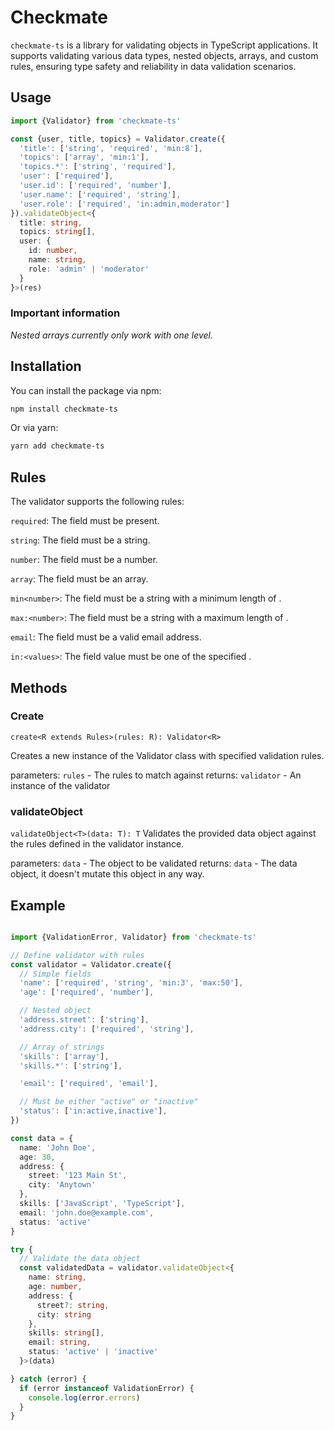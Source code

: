 # Checkmate

`checkmate-ts` is a library for validating objects in TypeScript applications. It supports validating various data
types, nested objects, arrays, and custom rules, ensuring type safety and reliability in data validation scenarios.

## Usage
```typescript
import {Validator} from 'checkmate-ts'

const {user, title, topics} = Validator.create({
  'title': ['string', 'required', 'min:8'],
  'topics': ['array', 'min:1'],
  'topics.*': ['string', 'required'],
  'user': ['required'],
  'user.id': ['required', 'number'],
  'user.name': ['required', 'string'],
  'user.role': ['required', 'in:admin,moderator']
}).validateObject<{
  title: string,
  topics: string[],
  user: {
    id: number,
    name: string,
    role: 'admin' | 'moderator'
  }
}>(res)

```

### Important information
_Nested arrays currently only work with one level._

## Installation

You can install the package via npm:

```bash
npm install checkmate-ts
```

Or via yarn:
```bash
yarn add checkmate-ts

```

## Rules
The validator supports the following rules:

`required`: The field must be present.

`string`: The field must be a string.

`number`: The field must be a number.

`array`: The field must be an array.

`min<number>`: The field must be a string with a minimum length of <number>.

`max:<number>`: The field must be a string with a maximum length of <number>.

`email`: The field must be a valid email address.

`in:<values>`: The field value must be one of the specified <values>.

## Methods
### Create
`create<R extends Rules>(rules: R): Validator<R>`

Creates a new instance of the Validator class with specified validation rules.

parameters: `rules` - The rules to match against
returns: `validator` - An instance of the validator

### validateObject
`validateObject<T>(data: T): T`
Validates the provided data object against the rules defined in the validator instance.

parameters: `data` - The object to be validated
returns: `data` - The data object, it doesn't mutate this object in any way.

## Example
```typescript

import {ValidationError, Validator} from 'checkmate-ts'

// Define validator with rules
const validator = Validator.create({
  // Simple fields
  'name': ['required', 'string', 'min:3', 'max:50'],
  'age': ['required', 'number'],

  // Nested object
  'address.street': ['string'],
  'address.city': ['required', 'string'],

  // Array of strings
  'skills': ['array'],
  'skills.*': ['string'],

  'email': ['required', 'email'],

  // Must be either "active" or "inactive"
  'status': ['in:active,inactive'],
})

const data = {
  name: 'John Doe',
  age: 30,
  address: {
    street: '123 Main St',
    city: 'Anytown'
  },
  skills: ['JavaScript', 'TypeScript'],
  email: 'john.doe@example.com',
  status: 'active'
}

try {
  // Validate the data object
  const validatedData = validator.validateObject<{
    name: string,
    age: number,
    address: {
      street?: string,
      city: string
    },
    skills: string[],
    email: string,
    status: 'active' | 'inactive'
  }>(data)

} catch (error) {
  if (error instanceof ValidationError) {
    console.log(error.errors)
  }
}

```
